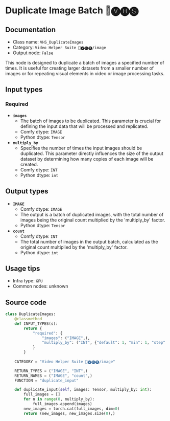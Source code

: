 # Duplicate Image Batch 🎥🅥🅗🅢
## Documentation
- Class name: `VHS_DuplicateImages`
- Category: `Video Helper Suite 🎥🅥🅗🅢/image`
- Output node: `False`

This node is designed to duplicate a batch of images a specified number of times. It is useful for creating larger datasets from a smaller number of images or for repeating visual elements in video or image processing tasks.
## Input types
### Required
- **`images`**
    - The batch of images to be duplicated. This parameter is crucial for defining the input data that will be processed and replicated.
    - Comfy dtype: `IMAGE`
    - Python dtype: `Tensor`
- **`multiply_by`**
    - Specifies the number of times the input images should be duplicated. This parameter directly influences the size of the output dataset by determining how many copies of each image will be created.
    - Comfy dtype: `INT`
    - Python dtype: `int`
## Output types
- **`IMAGE`**
    - Comfy dtype: `IMAGE`
    - The output is a batch of duplicated images, with the total number of images being the original count multiplied by the 'multiply_by' factor.
    - Python dtype: `Tensor`
- **`count`**
    - Comfy dtype: `INT`
    - The total number of images in the output batch, calculated as the original count multiplied by the 'multiply_by' factor.
    - Python dtype: `int`
## Usage tips
- Infra type: `GPU`
- Common nodes: unknown


## Source code
```python
class DuplicateImages:
    @classmethod
    def INPUT_TYPES(s):
        return {
            "required": {
                "images": ("IMAGE",),
                "multiply_by": ("INT", {"default": 1, "min": 1, "step": 1})
            }
        }
    
    CATEGORY = "Video Helper Suite 🎥🅥🅗🅢/image"

    RETURN_TYPES = ("IMAGE", "INT",)
    RETURN_NAMES = ("IMAGE", "count",)
    FUNCTION = "duplicate_input"

    def duplicate_input(self, images: Tensor, multiply_by: int):
        full_images = []
        for n in range(0, multiply_by):
            full_images.append(images)
        new_images = torch.cat(full_images, dim=0)
        return (new_images, new_images.size(0),)

```
